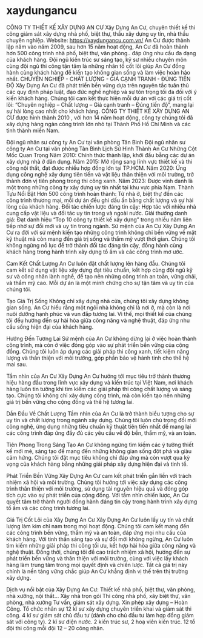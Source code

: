 # xaydungancu
CÔNG TY THIẾT KẾ XÂY DỰNG AN CƯ
Xây Dựng An Cư, chuyên thiết kế thi công giám sát xây dựng nhà phố, biệt thự, thầu xây dựng uy tín, nhà thầu chuyên nghiệp.
Website: https://xaydungancu.com.vn/ 
An Cư được thành lập năm vào năm 2009, sau hơn 15 năm hoạt động, An Cư đã hoàn thành hơn 500 công trình nhà phố, biệt thự, văn phòng.. đáp ứng nhu cầu đa dạng của khách hàng. Đội ngũ kiến trúc sư sáng tạo, kỹ sư nhiều chuyên môn cùng đội ngũ thi công tận tâm là những nhân tố cốt lõi giúp An Cư đồng hành cùng khách hàng để kiến tạo không gian sống và làm việc hoàn hảo nhất.
CHUYÊN NGHIỆP - CHẤT LƯỢNG - GIÁ CẠNH TRANH - ĐÚNG TIẾN ĐỘ
Xây Dựng An Cư đã phát triển bền vững dựa trên nguyên tắc tuân thủ các quy định pháp luật, đạo đức nghề nghiệp và sự tôn trọng tối đa đối với ý kiến khách hàng. Chúng tôi cam kết thực hiện mỗi dự án với các giá trị cốt lõi: “Chuyên nghiệp – Chất lượng – Giá cạnh tranh – Đúng tiến độ”, mang lại sự hài lòng cao nhất cho khách hàng.
CÔNG TY THIẾT KẾ XÂY DỰNG AN CƯ được hình thành 2010 , với hơn 14 năm hoạt động, công ty chúng tôi đã xây dựng hàng ngàn công trình lớn nhỏ tại Thành Phố Hồ Chí Minh và các tỉnh thành miền Nam.

Đội ngũ nhân sư công ty An Cư tại văn phòng Tân Bình
Đội ngũ nhân sư công ty An Cư tại văn phòng Tân Bình
Lịch Sử Hình Thành An Cư
Những Cột Mốc Quan Trọng
Năm 2010: Chính thức thành lập, khởi đầu bằng các dự án xây dựng nhà ở dân dụng.
Năm 2015: Mở rộng sang lĩnh vực thiết kế và thi công nội thất, đạt được nhiều hợp đồng lớn tại TP.HCM.
Năm 2020: Ứng dụng công nghệ xây dựng tiên tiến và vật liệu thân thiện với môi trường, trở thành đơn vị tiên phong trong thi công xanh.
Năm 2023: Được vinh danh là một trong những công ty xây dựng uy tín nhất tại khu vực phía Nam.
Thành Tựu Nổi Bật
Hơn 500 công trình hoàn thành: Từ nhà ở, biệt thự đến các công trình thương mại, mỗi dự án đều ghi dấu ấn bằng chất lượng và sự hài lòng của khách hàng.
Đối tác chiến lược đáng tin cậy: Hợp tác với nhiều nhà cung cấp vật liệu và đối tác uy tín trong và ngoài nước.
Giải thưởng danh giá: Đạt danh hiệu “Top 10 công ty thiết kế xây dựng” trong nhiều năm liên tiếp nhờ sự đổi mới và uy tín trong ngành.
Sứ mệnh của An Cư
Xây Dựng An Cư ra đời với sứ mệnh kiến tạo những công trình không chỉ bền vững về mặt kỹ thuật mà còn mang đến giá trị sống và thẩm mỹ vượt thời gian. Chúng tôi không ngừng nỗ lực để trở thành đối tác đáng tin cậy, đồng hành cùng khách hàng trong hành trình xây dựng tổ ấm và các công trình mơ ước.

Cam Kết Chất Lượng
An Cư luôn đặt chất lượng lên hàng đầu. Chúng tôi cam kết sử dụng vật liệu xây dựng đạt tiêu chuẩn, kết hợp cùng đội ngũ kỹ sư và công nhân lành nghề, để tạo nên những công trình an toàn, vững chãi, và thẩm mỹ cao. Mỗi dự án là một minh chứng cho sự tận tâm và uy tín của chúng tôi.

Tạo Giá Trị Sống
Không chỉ xây dựng nhà cửa, chúng tôi xây dựng không gian sống. An Cư hiểu rằng một ngôi nhà không chỉ là nơi ở, mà còn là nơi nuôi dưỡng hạnh phúc và vun đắp tương lai. Vì thế, mọi thiết kế của chúng tôi đều hướng đến sự hài hòa giữa công năng và nghệ thuật, đáp ứng nhu cầu sống hiện đại của khách hàng.

Hướng Đến Tương Lai
Sứ mệnh của An Cư không dừng lại ở việc hoàn thành công trình, mà còn ở việc đóng góp vào sự phát triển bền vững của cộng đồng. Chúng tôi luôn áp dụng các giải pháp thi công xanh, tiết kiệm năng lượng và thân thiện với môi trường, góp phần bảo vệ hành tinh cho thế hệ mai sau.

Tầm nhìn của An Cư
Xây Dựng An Cư hướng tới mục tiêu trở thành thương hiệu hàng đầu trong lĩnh vực xây dựng và kiến trúc tại Việt Nam, nơi khách hàng luôn tin tưởng khi tìm kiếm các giải pháp thi công chất lượng và sáng tạo. Chúng tôi không chỉ xây dựng công trình, mà còn kiến tạo nên những giá trị bền vững cho cộng đồng và thế hệ tương lai.

Dẫn Đầu Về Chất Lượng
Tầm nhìn của An Cư là trở thành biểu tượng cho sự uy tín và chất lượng trong ngành xây dựng. Chúng tôi luôn chú trọng đổi mới công nghệ, ứng dụng những tiêu chuẩn kỹ thuật tiên tiến nhất để mang lại các công trình đáp ứng đầy đủ các yêu cầu về độ bền, thẩm mỹ, và an toàn.

Tiên Phong Trong Sáng Tạo
An Cư không ngừng tìm kiếm các ý tưởng thiết kế mới mẻ, sáng tạo để mang đến những không gian sống đột phá và giàu cảm hứng. Chúng tôi đặt mục tiêu không chỉ đáp ứng mà còn vượt qua kỳ vọng của khách hàng bằng những giải pháp xây dựng hiện đại và tinh tế.

Phát Triển Bền Vững
Xây Dựng An Cư cam kết phát triển gắn liền với trách nhiệm xã hội và môi trường. Chúng tôi hướng tới việc xây dựng các công trình thân thiện với môi trường, sử dụng tài nguyên hiệu quả và đóng góp tích cực vào sự phát triển của cộng đồng.
Với tầm nhìn chiến lược, An Cư quyết tâm trở thành người đồng hành đáng tin cậy trong hành trình xây dựng tổ ấm và các công trình tương lai.

Giá Trị Cốt Lõi của Xây Dựng An Cư
Xây Dựng An Cư luôn lấy uy tín và chất lượng làm kim chỉ nam trong mọi hoạt động. Chúng tôi cam kết mang đến các công trình bền vững, thẩm mỹ và an toàn, đáp ứng mọi nhu cầu của khách hàng. Với tinh thần sáng tạo và sự đổi mới không ngừng, An Cư luôn tìm kiếm những giải pháp thi công tối ưu, kết hợp hài hòa giữa công năng và nghệ thuật. Đồng thời, chúng tôi đề cao trách nhiệm xã hội, hướng đến sự phát triển bền vững và thân thiện với môi trường, cùng với việc lấy khách hàng làm trung tâm trong mọi quyết định và chiến lược. Tất cả giá trị này chính là nền tảng vững chắc giúp An Cư khẳng định vị thế trên thị trường xây dựng.

Dịch vụ nổi bật của Xây Dựng An Cư:
Thiết kế nhà phố, biệt thự, văn phòng, nhà xưởng, nội thất…
Xây nhà trọn gói
Thi công nhà phố, xây biệt thự, văn phòng, nhà xưởng
Tư vấn, giám sát xây dựng.
Xin phép xây dựng – Hoàn Công.
Tổ chức nhân sự
12 kĩ sư xây dựng chuyên triển khai và giám sát thi công.
4 kĩ sư giám sát chủ đầu tư (dành cho chủ đầu tư làm hợp đồng giám sát với công ty).
2 kĩ sư điện nước.
2 kiến trúc sư, 2 hoạ viên kiến trúc.
12 tổ đội thi công mỗi đội 12 – 20 công nhân.
